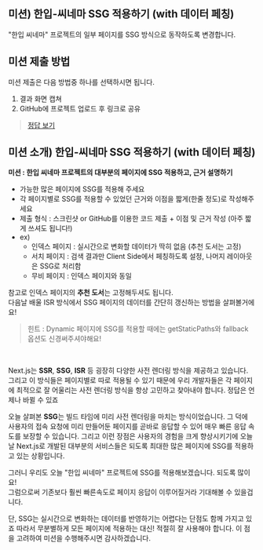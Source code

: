 ## 미션) 한입-씨네마 SSG 적용하기 (with 데이터 페칭)

"한입 씨네마" 프로젝트의 일부 페이지를 SSG 방식으로 동작하도록 변경합니다.

## 미션 제출 방법

미션 제출은 다음 방법중 하나를 선택하시면 됩니다.

1. 결과 화면 캡쳐
2. GitHub에 프로젝트 업로드 후 링크로 공유

> [정답 보기](https://github.com/winterlood/onebite-next-challenge/blob/main/missions/day07/mission/answer)

## 미션 소개) 한입-씨네마 SSG 적용하기 (with 데이터 페칭)

**미션 : 한입 씨네마 프로젝트의 대부분의 페이지에 SSG 적용하고, 근거 설명하기**

- 가능한 많은 페이지에 SSG를 적용해 주세요
- 각 페이지별로 SSG를 적용할 수 있었던 근거와 이점을 짧게(한줄 정도)로 작성해주세요
- 제출 형식 : 스크린샷 or GitHub를 이용한 코드 제출 + 이점 및 근거 작성 (아주 짧게 쓰셔도 됩니다!)
- ex)
  - 인덱스 페이지 : 실시간으로 변화할 데이터가 딱히 없음 (추천 도서는 고정)
  - 서치 페이지 : 검색 결과만 Client Side에서 페칭하도록 설정, 나머지 레이아웃은 SSG로 처리함
  - 무비 페이지 : 인덱스 페이지와 동일

참고로 인덱스 페이지의 **추천 도서**는 고정해두셔도 됩니다.  
다음날 배울 ISR 방식에서 SSG 페이지의 데이터를 간단히 갱신하는 방법을 살펴볼거에요!

> 힌트 : Dynamic 페이지에 SSG를 적용할 때에는 getStaticPaths와 fallback 옵션도 신경써주셔야해요!

<br/>

Next.js는 **SSR**, **SSG**, **ISR** 등 굉장히 다양한 사전 렌더링 방식을 제공하고 있습니다. 그리고 이 방식들은 페이지별로 따로 적용될 수 있기 때문에 우리 개발자들은 각 페이지에 최적으로 잘 어울리는 사전 렌더링 방식을 항상 고민하고 찾아내야 합니다. 정답은 언제나 바뀔 수 있죠

오늘 살펴본 **SSG**는 빌드 타임에 미리 사전 렌더링을 마치는 방식이었습니다. 그 덕에 사용자의 접속 요청에 미리 만들어둔 페이지를 곧바로 응답할 수 있어 매우 빠른 응답 속도를 보장할 수 있습니다. 그리고 이런 장점은 사용자의 경험을 크게 향상시키기에 오늘날 Next.js로 개발된 대부분의 서비스들은 되도록 최대한 많은 페이지에 SSG를 적용하고 있는 상황입니다.

그러니 우리도 오늘 "한입 씨네마" 프로젝트에 SSG를 적용해보겠습니다. 되도록 많이요!  
그럼으로써 기존보다 훨씬 빠른속도로 페이지 응답이 이루어질거라 기대해볼 수 있을겁니다.

단, SSG는 실시간으로 변화하는 데이터를 반영하기는 어렵다는 단점도 함께 가지고 있죠 따라서 무분별하게 모든 페이지에 적용하는 대신! 적절히 잘 사용해야 합니다. 이 점을 고려하여 미션을 수행해주시면 감사하겠습니다.
